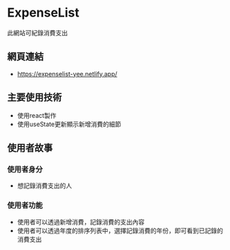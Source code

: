 # ExpenseList

此網站可紀錄消費支出

## 網頁連結

- https://expenselist-yee.netlify.app/

## 主要使用技術

- 使用react製作
- 使用useState更新顯示新增消費的細節


## 使用者故事

### 使用者身分
- 想記錄消費支出的人

### 使用者功能
- 使用者可以透過新增消費，記錄消費的支出內容
- 使用者可以透過年度的排序列表中，選擇記錄消費的年份，即可看到已記錄的消費支出
